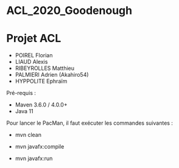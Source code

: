 # ACL_2020_Goodenough
# Projet ACL 
* POIREL Florian
* LIAUD Alexis
* RIBEYROLLES Matthieu
* PALMIERI Adrien (Akahiro54)
* HYPPOLITE Ephraïm

Pré-requis : 
* Maven 3.6.0 / 4.0.0+
* Java 11

Pour lancer le PacMan, il faut exécuter les commandes suivantes :

* mvn clean

* mvn javafx:compile

* mvn javafx:run


